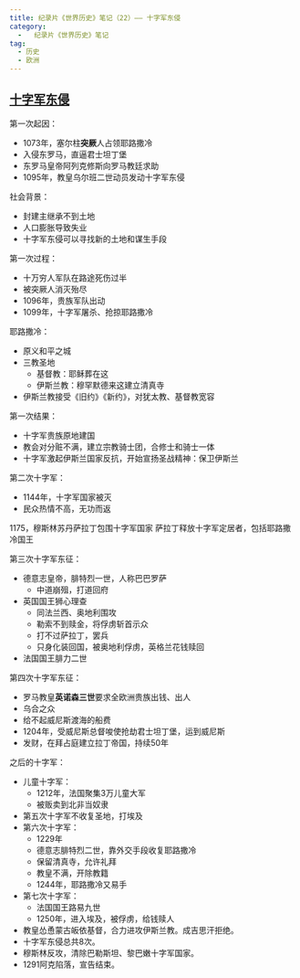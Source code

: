 ```yaml
---
title: 纪录片《世界历史》笔记（22）—— 十字军东侵
category:
  -   纪录片《世界历史》笔记
tag: 
  - 历史
  - 欧洲
---
```


## [十字军东侵](https://www.bilibili.com/bangumi/play/ep517748)

第一次起因：
- 1073年，塞尔柱**突厥**人占领耶路撒冷
- 入侵东罗马，直逼君士坦丁堡
- 东罗马皇帝阿列克修斯向罗马教廷求助
- 1095年，教皇乌尔班二世动员发动十字军东侵

社会背景：
- 封建主继承不到土地
- 人口膨胀导致失业
- 十字军东侵可以寻找新的土地和谋生手段

第一次过程：
- 十万穷人军队在路途死伤过半
- 被突厥人消灭殆尽
- 1096年，贵族军队出动
- 1099年，十字军屠杀、抢掠耶路撒冷


耶路撒冷：
- 原义和平之城
- 三教圣地
  - 基督教：耶稣葬在这
  - 伊斯兰教：穆罕默德来这建立清真寺
- 伊斯兰教接受《旧约》《新约》，对犹太教、基督教宽容

第一次结果：
- 十字军贵族原地建国
- 教会对分赃不满，建立宗教骑士团，合修士和骑士一体
- 十字军激起伊斯兰国家反抗，开始宣扬圣战精神：保卫伊斯兰

第二次十字军：
- 1144年，十字军国家被灭
- 民众热情不高，无功而返

1175，穆斯林苏丹萨拉丁包围十字军国家
萨拉丁释放十字军定居者，包括耶路撒冷国王

第三次十字军东征：
- 德意志皇帝，腓特烈一世，人称巴巴罗萨
  - 中道崩殂，打道回府
- 英国国王狮心理查
  - 同法兰西、奥地利围攻
  - 勒索不到赎金，将俘虏斩首示众
  - 打不过萨拉丁，罢兵
  - 只身化装回国，被奥地利俘虏，英格兰花钱赎回
- 法国国王腓力二世

第四次十字军东征：
- 罗马教皇**英诺森三世**要求全欧洲贵族出钱、出人
- 乌合之众
- 给不起威尼斯渡海的船费
- 1204年，受威尼斯总督唆使抢劫君士坦丁堡，运到威尼斯
- 发财，在拜占庭建立拉丁帝国，持续50年

之后的十字军：
- 儿童十字军：
  - 1212年，法国聚集3万儿童大军
  - 被贩卖到北非当奴隶
- 第五次十字军不收复圣地，打埃及
- 第六次十字军：
  - 1229年
  - 德意志腓特烈二世，靠外交手段收复耶路撒冷
  - 保留清真寺，允许礼拜
  - 教皇不满，开除教籍
  - 1244年，耶路撒冷又易手
- 第七次十字军：
  - 法国国王路易九世
  - 1250年，进入埃及，被俘虏，给钱赎人
- 教皇怂恿蒙古皈依基督，合力进攻伊斯兰教。成吉思汗拒绝。
- 十字军东侵总共8次。
- 穆斯林反攻，清除巴勒斯坦、黎巴嫩十字军国家。
- 1291阿克陷落，宣告结束。
